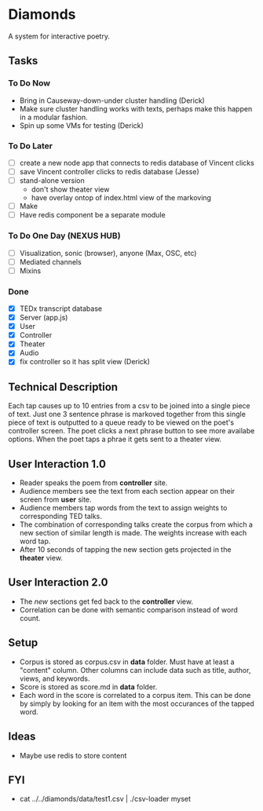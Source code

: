 # Diamonds
A system for interactive poetry.

## Tasks

### To Do Now
- Bring in Causeway-down-under cluster handling (Derick)
- Make sure cluster handling works with texts, perhaps make this happen in a modular fashion.
- Spin up some VMs for testing (Derick)

### To Do Later
- [ ] create a new node app that connects to redis database of Vincent clicks
- [ ] save Vincent controller clicks to redis database (Jesse)
- [ ] stand-alone version
  - don't show theater view
  - have overlay ontop of index.html view of the markoving
- [ ] Make 
- [ ] Have redis component be a separate module

### To Do One Day (NEXUS HUB)
- [ ] Visualization, sonic (browser), anyone (Max, OSC, etc)
- [ ] Mediated channels
- [ ] Mixins

### Done
- [x] TEDx transcript database
- [x] Server (app.js)
- [x] User
- [x] Controller
- [x] Theater
- [x] Audio
- [x] fix controller so it has split view (Derick)

## Technical Description
Each tap causes up to 10 entries from a csv to be joined into a single piece of text. Just one 3 sentence phrase is markoved together from this single piece of text is outputted to a queue ready to be viewed on the poet's controller screen. The poet clicks a next phrase button to see more availabe options. When the poet taps a phrae it gets sent to a theater view.


## User Interaction 1.0
- Reader speaks the poem from **controller** site.
- Audience members see the text from each section appear on their screen from **user** site.
- Audience members tap words from the text to assign weights to corresponding TED talks.
- The combination of corresponding talks create the corpus from which a new section of similar length is made. The weights increase with each word tap.
- After 10 seconds of tapping the new section gets projected in the **theater** view. 

## User Interaction 2.0
- The *new* sections get fed back to the **controller** view. 
- Correlation can be done with semantic comparison instead of word count.

## Setup
- Corpus is stored as corpus.csv in **data** folder. Must have at least a "content" column. Other columns can include data such as title, author, views, and keywords. 
- Score is stored as score.md in **data** folder.
- Each word in the score is correlated to a corpus item. This can be done by simply by looking for an item with the most occurances of the tapped word.

## Ideas
- Maybe use redis to store content

## FYI
- cat ../../diamonds/data/test1.csv | ./csv-loader myset
